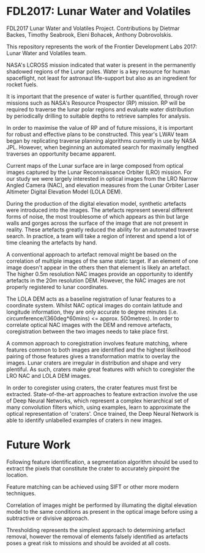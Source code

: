 # FDL2017: Lunar Water and Volatiles
FDL2017 Lunar Water and Volatiles Project. Contributions by Dietmar Backes, Timothy Seabrook, Eleni Bohacek, Anthony Dobrovolskis.

This repository represents the work of the Frontier Development Labs 2017: Lunar Water and Volatiles team.

NASA's LCROSS mission indicated that water is present in the permanently shadowed regions of the Lunar poles. Water is a key resource for human spaceflight, not least for astronaut life-support but also as an ingredient for rocket fuels.

It is important that the presence of water is further quantified, through rover missions such as NASA's Resource Prospector (RP) mission.
RP will be required to traverse the lunar polar regions and evaluate water distribution by periodically drilling to suitable depths to retrieve samples for analysis.

In order to maximise the value of RP and of future missions, it is important for robust and effective plans to be constructed.
This year's LWAV team began by replicating traverse planning algorithms currently in use by NASA JPL. 
However, when beginning an automated search for maximally lengthed traverses an opportunity became apparent.

Current maps of the Lunar surface are in large composed from optical images captured by the Lunar Reconnaissance Orbiter (LRO) mission.
For our study we were largely interested in optical images from the LRO Narrow Angled Camera (NAC), and elevation measures from the Lunar Orbiter Laser Altimeter Digital Elevation Model (LOLA DEM).

During the production of the digital elevation model, synthetic artefacts were introduced into the images. 
The artefacts represent several different forms of noise, the most troublesome of which appears as thin but large walls and gorges across the surface of the image that are not present in reality.
These artefacts greatly reduced the ability for an automated traverse search. In practice, a team will take a region of interest and spend a lot of time cleaning the artefacts by hand.

A conventional approach to artefact removal might be based on the correlation of multiple images of the same static target. If an element of one image doesn't appear in the others then that element is likely an artefact.
The higher 0.5m resolution NAC images provide an opportunity to identify artefacts in the 20m resolution DEM. However, the NAC images are not properly registered to lunar coordinates.

The LOLA DEM acts as a baseline registration of lunar features to a coordinate system. Whilst NAC optical images do contain latitude and longitude information, they are only accurate to degree minutes (i.e. circumference/(360deg*60mins) <= approx. 500metres).
In order to correlate optical NAC images with the DEM and remove artefacts, coregistration between the two images needs to take place first.

A common approach to coregistration involves feature matching, where features common to both images are identified and the highest likelihood pairing of those features gives a transformation matrix to overlay the images.
Lunar craters are irregular in distribution and shape and very plentiful. As such, craters make great features with which to coregister the LRO NAC and LOLA DEM images.

In order to coregister using craters, the crater features must first be extracted.
State-of-the-art approaches to feature extraction involve the use of Deep Neural Networks, which represent a complex hierarchical set of many convolution filters which, using examples, learn to approximate the optical representation of 'craters'.
Once trained, the Deep Neural Network is able to identify unlabelled examples of craters in new images.

# Future Work
Following feature identification, a segmentation algorithm should be used to extract the pixels that constitute the crater to accurately pinpoint the location.

Feature matching can be achieved using SIFT or other more modern techniques.

Correlation of images might be performed by illumating the digital elevation model to the same conditions as present in the optical image before using a subtractive or divisive approach.

Thresholding represents the simplest approach to determining artefact removal, however the removal of elements falsely identified as artefacts poses a great risk to missions and should be avoided at all costs.
